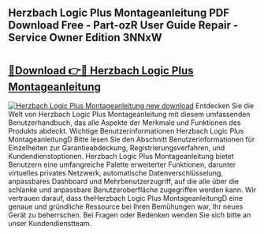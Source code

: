 ## Herzbach Logic Plus Montageanleitung PDF Download Free - Part-ozR User Guide Repair - Service Owner Edition 3NNxW

# <h2><a href="http://df7doo6.blite.top/?on=Herzbach+Logic+Plus+Montageanleitung">🔗Download 👉🔴 Herzbach Logic Plus Montageanleitung</a></h2>

[![Herzbach Logic Plus Montageanleitung new download](https://i.imgur.com/lujVjoI.png)](http://df7doo6.blite.top/?on=Herzbach+Logic+Plus+Montageanleitung)
Entdecken Sie die Welt von Herzbach Logic Plus Montageanleitung mit diesem umfassenden Benutzerhandbuch, das alle Aspekte der Merkmale und Funktionen des Produkts abdeckt. Wichtige Benutzerinformationen Herzbach Logic Plus MontageanleitungD Bitte lesen Sie den Abschnitt Benutzerinformationen für Einzelheiten zur Garantieabdeckung, Registrierungsverfahren, und Kundendienstoptionen. Herzbach Logic Plus Montageanleitung bietet Benutzern eine umfangreiche Palette erweiterter Funktionen, darunter virtuelles privates Netzwerk, automatische Datenverschlüsselung, anpassbares Dashboard und Mehrbenutzerzugriff, auf die alle über die schlanke und anpassbare Benutzeroberfläche zugegriffen werden kann. Wir vertrauen darauf, dass theHerzbach Logic Plus MontageanleitungD eine genaue und gründliche Ressource bei Ihren Bemühungen war, Ihr neues Gerät zu beherrschen. Bei Fragen oder Bedenken wenden Sie sich bitte an unser Kundendienstteam.
